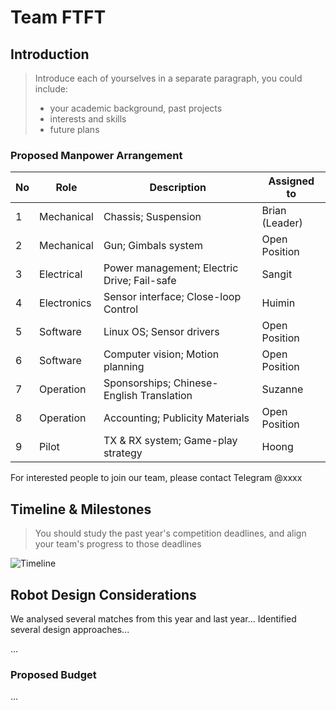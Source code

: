# Team FTFT

## Introduction


 >   Introduce each of yourselves in a separate paragraph, you could include:
 >   - your academic background, past projects
 >   - interests and skills
 >   - future plans


### Proposed Manpower Arrangement
No| Role          |  Description                        | Assigned to       | 
--|---------------|---                                  |---                |
 1|  Mechanical   |  Chassis; Suspension                |  Brian (Leader)   |
 2|  Mechanical   |  Gun; Gimbals system                | Open Position|
 3|  Electrical   |  Power management; Electric Drive; Fail-safe   |  Sangit |
 4|  Electronics  |  Sensor interface; Close-loop Control | Huimin          | 
 5|  Software     | Linux OS; Sensor drivers            | Open Position     | 
 6|  Software     | Computer vision; Motion planning    | Open Position     | 
 7|  Operation    | Sponsorships; Chinese-English Translation | Suzanne     |   
 8|  Operation    | Accounting; Publicity Materials     | Open Position     |  
 9|  Pilot        | TX & RX system; Game-play strategy  |  Hoong            |

 For interested people to join our team, please contact Telegram @xxxx 

## Timeline & Milestones


 >   You should study the past year's competition deadlines, and align your team's progress to those deadlines

![Timeline](./assets/team-awesome-timeline.png)

## Robot Design Considerations

We analysed several matches from this year and last year... Identified several design approaches...

...

### Proposed Budget

...
